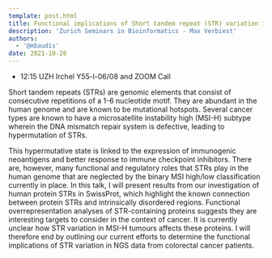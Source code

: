 ```yaml
---
template: post.html
title: Functional implications of Short tandem repeat (STR) variation in NGS data
description: 'Zurich Seminars in Bioinformatics - Max Verbiest'
authors:
  - '@mbaudis'
date: 2021-10-28
---
```



* 12:15 UZH Irchel Y55-l-06/08 and ZOOM Call

Short tandem repeats (STRs) are genomic elements that consist of consecutive repetitions of a 1-6 nucleotide motif. They are abundant in the human genome and are known to be mutational hotspots. Several cancer types are known to have a microsatellite instability high (MSI-H) subtype wherein the DNA mismatch repair system is defective, leading to hypermutation of STRs.

<!--more-->

This hypermutative state is linked to the expression of immunogenic neoantigens and better response to immune checkpoint inhibitors. There are, however, many functional and regulatory roles that STRs play in the human genome that are neglected by the binary MSI high/low classification currently in place. In this talk, I will present results from our investigation of human protein STRs in SwissProt, which highlight the known connection between protein STRs and intrinsically disordered regions. Functional overrepresentation analyses of STR-containing proteins suggests they are interesting targets to consider in the context of cancer. It is currently unclear how STR variation in MSI-H tumours affects these proteins. I will therefore end by outlining our current efforts to determine the functional implications of STR variation in NGS data from colorectal cancer patients.
